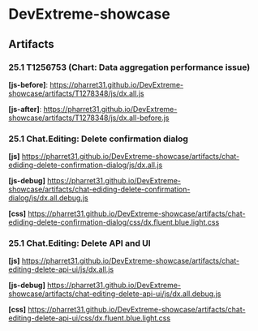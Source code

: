 # DevExtreme-showcase

## Artifacts

### 25.1 T1256753 (Chart: Data aggregation performance issue)

**[js-before]**: https://pharret31.github.io/DevExtreme-showcase/artifacts/T1278348/js/dx.all.js

**[js-after]**: https://pharret31.github.io/DevExtreme-showcase/artifacts/T1278348/js/dx.all-before.js


### 25.1 Chat.Editing: Delete confirmation dialog

**[js]** https://pharret31.github.io/DevExtreme-showcase/artifacts/chat-ediding-delete-confirmation-dialog/js/dx.all.js

**[js-debug]** https://pharret31.github.io/DevExtreme-showcase/artifacts/chat-ediding-delete-confirmation-dialog/js/dx.all.debug.js

**[css]** https://pharret31.github.io/DevExtreme-showcase/artifacts/chat-ediding-delete-confirmation-dialog/css/dx.fluent.blue.light.css


### 25.1 Chat.Editing: Delete API and UI

**[js]** https://pharret31.github.io/DevExtreme-showcase/artifacts/chat-editing-delete-api-ui/js/dx.all.js

**[js-debug]** https://pharret31.github.io/DevExtreme-showcase/artifacts/chat-editing-delete-api-ui/js/dx.all.debug.js

**[css]** https://pharret31.github.io/DevExtreme-showcase/artifacts/chat-editing-delete-api-ui/css/dx.fluent.blue.light.css